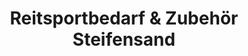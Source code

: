 ---
title: "Reitsportbedarf & Zubehör Steifensand"
url: /schmoelln/reitsportbedarf-und-zubehoer-steifensand/
shop: Sport
---